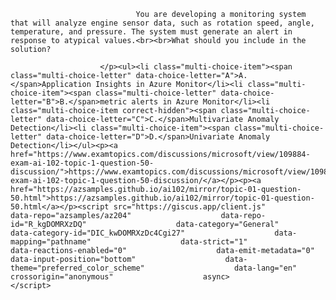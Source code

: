 <p class="card-text">
							
								You are developing a monitoring system that will analyze engine sensor data, such as rotation speed, angle, temperature, and pressure. The system must generate an alert in response to atypical values.<br><br>What should you include in the solution?
							
						</p><ul><li class="multi-choice-item"><span class="multi-choice-letter" data-choice-letter="A">A.</span>Application Insights in Azure Monitor</li><li class="multi-choice-item"><span class="multi-choice-letter" data-choice-letter="B">B.</span>metric alerts in Azure Monitor</li><li class="multi-choice-item correct-hidden"><span class="multi-choice-letter" data-choice-letter="C">C.</span>Multivariate Anomaly Detection</li><li class="multi-choice-item"><span class="multi-choice-letter" data-choice-letter="D">D.</span>Univariate Anomaly Detection</li></ul><p><a href="https://www.examtopics.com/discussions/microsoft/view/109884-exam-ai-102-topic-1-question-50-discussion/">https://www.examtopics.com/discussions/microsoft/view/109884-exam-ai-102-topic-1-question-50-discussion/</a></p><p><a href="https://azsamples.github.io/ai102/mirror/topic-01-question-50.html">https://azsamples.github.io/ai102/mirror/topic-01-question-50.html</a></p><script src="https://giscus.app/client.js"                    data-repo="azsamples/az204"                    data-repo-id="R_kgDOMRXzDQ"                    data-category="General"                    data-category-id="DIC_kwDOMRXzDc4Cgi27"                    data-mapping="pathname"                    data-strict="1"                    data-reactions-enabled="0"                    data-emit-metadata="0"                    data-input-position="bottom"                    data-theme="preferred_color_scheme"                    data-lang="en"                    crossorigin="anonymous"                    async>                    </script>